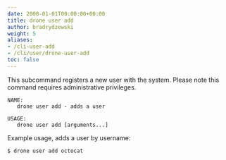 ```yaml
---
date: 2000-01-01T00:00:00+00:00
title: drone user add
author: bradrydzewski
weight: 5
aliases:
- /cli-user-add
- /cli/user/drone-user-add
toc: false
---
```


This subcommand registers a new user with the system. Please note this command requires administrative privileges.

```
NAME:
   drone user add - adds a user

USAGE:
   drone user add [arguments...]
```

Example usage, adds a user by username:

```
$ drone user add octocat
```